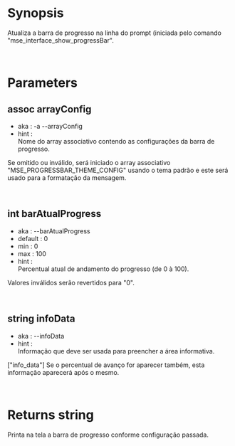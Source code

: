 # Synopsis

Atualiza a barra de progresso na linha do prompt (iniciada pelo comando 
"mse_interface_show_progressBar".



&nbsp;

# Parameters

## assoc arrayConfig

- aka       : -a --arrayConfig
- hint      :  
  Nome do array associativo contendo as configurações da barra de progresso.

Se omitido ou inválido, será iniciado o array associativo 
"MSE_PROGRESSBAR_THEME_CONFIG" usando o tema padrão e este será usado para a 
formatação da mensagem.


&nbsp;

## int barAtualProgress

- aka       : --barAtualProgress
- default   : 0
- min       : 0
- max       : 100
- hint      :  
  Percentual atual de andamento do progresso (de 0 à 100).

Valores inválidos serão revertidos para "0".


&nbsp;

## string infoData

- aka       : --infoData
- hint      :  
  Informação que deve ser usada para preencher a área informativa.

["info_data"]
Se o percentual de avanço for aparecer também, esta informação aparecerá após o 
mesmo.



&nbsp;

# Returns string

Printa na tela a barra de progresso conforme configuração passada.